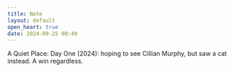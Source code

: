 ```yaml
---
title: Note
layout: default
open_heart: true
date: 2024-09-25 00:49
---
```


A Quiet Place: Day One (2024): hoping to see Cillian Murphy, but saw a cat instead. A win regardless.

